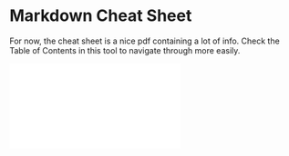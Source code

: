 # Markdown Cheat Sheet

For now, the cheat sheet is a nice pdf containing a lot of info. Check the Table of Contents in this tool to navigate through more easily.

![Matt Cone - The Markdown Guide (2018)](../assets/Matt%20Cone%20-%20The%20Markdown%20Guide%20(2018).pdf)
